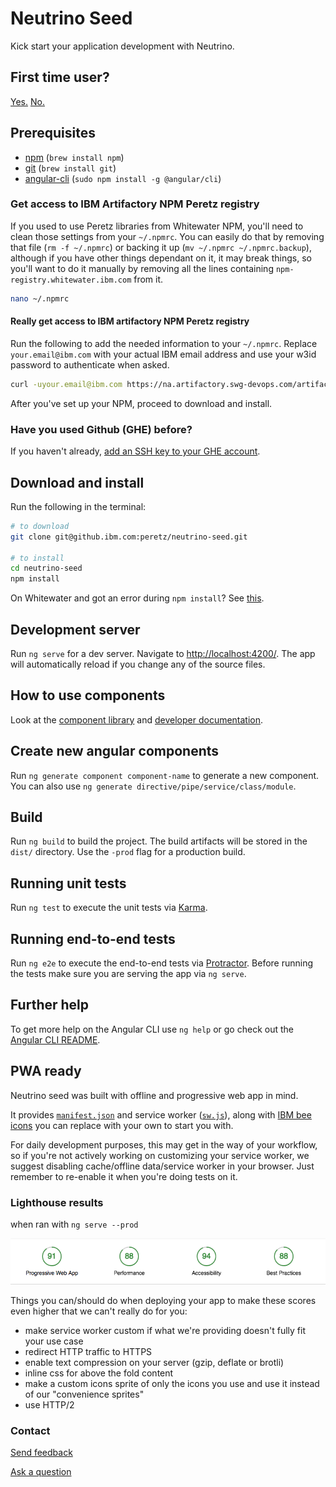 # Neutrino Seed

Kick start your application development with Neutrino.

## First time user?
[Yes.](#firsttimeuser) [No.](#experienceduser) 

## Prerequisites

* [npm](https://www.npmjs.com/) (`brew install npm`)
* [git](https://git-scm.com/) (`brew install git`)
* [angular-cli](https://cli.angular.io/) (`sudo npm install -g @angular/cli`)


### Get access to IBM Artifactory NPM Peretz registry

If you used to use Peretz libraries from Whitewater NPM, you'll need to clean those settings from your `~/.npmrc`.
You can easily do that by removing that file (`rm -f ~/.npmrc`) or backing it up (`mv ~/.npmrc ~/.npmrc.backup`),
although if you have other things dependant on it, it may break things, so you'll want to do it manually by
removing all the lines containing `npm-registry.whitewater.ibm.com` from it.

```bash
nano ~/.npmrc
```

<a id="firsttimeuser"></a>

#### Really get access to IBM artifactory NPM Peretz registry

Run the following to add the needed information
to your `~/.npmrc`. Replace `your.email@ibm.com` with your actual IBM email address and use your w3id password to
authenticate when asked.

```bash
curl -uyour.email@ibm.com https://na.artifactory.swg-devops.com/artifactory/api/npm/wce-peretz-npm-local/auth/peretz >> ~/.npmrc
```

After you've set up your NPM, proceed to download and install.

### Have you used Github (GHE) before?

If you haven't already, [add an SSH key to your GHE account](https://github.ibm.com/settings/keys).

<a id="experienceduser"></a>

## Download and install

Run the following in the terminal:

```bash
# to download
git clone git@github.ibm.com:peretz/neutrino-seed.git

# to install
cd neutrino-seed
npm install
```

On Whitewater and got an error during `npm install`? See [this](#npminstallerror).

## Development server
Run `ng serve` for a dev server. Navigate to [http://localhost:4200/](http://localhost:4200/). The app will automatically reload if you change any of the source files.

## How to use components

Look at the [component library](http://billboard1.fyre.ibm.com/component-library) and [developer documentation](https://pages.github.ibm.com/peretz/neutrino/documentation/).

## Create new angular components

Run `ng generate component component-name` to generate a new component. You can also use `ng generate directive/pipe/service/class/module`.

## Build

Run `ng build` to build the project. The build artifacts will be stored in the `dist/` directory. Use the `-prod` flag for a production build.

## Running unit tests

Run `ng test` to execute the unit tests via [Karma](https://karma-runner.github.io).

## Running end-to-end tests

Run `ng e2e` to execute the end-to-end tests via [Protractor](http://www.protractortest.org/).
Before running the tests make sure you are serving the app via `ng serve`.

## Further help

To get more help on the Angular CLI use `ng help` or go check out the [Angular CLI README](https://github.com/angular/angular-cli/blob/master/README.md).

## PWA ready

Neutrino seed was built with offline and progressive web app in mind.

It provides [`manifest.json`](src/manifest.json) and service worker ([`sw.js`](src/sw.js)), along with [IBM bee icons](src/assets/icons) you can replace with your own to start you with.

For daily development purposes, this may get in the way of your workflow, so if you're not actively working on customizing your service worker, we suggest disabling cache/offline data/service worker in your browser. Just remember to re-enable it when you're doing tests on it.

### Lighthouse results

when ran with `ng serve --prod`

![PWA results](./images/PWA%20results.png)

Things you can/should do when deploying your app to make these scores even higher that we can't really do for you:

- make service worker custom if what we're providing doesn't fully fit your use case
- redirect HTTP traffic to HTTPS
- enable text compression on your server (gzip, deflate or brotli)
- inline css for above the fold content
- make a custom icons sprite of only the icons you use and use it instead of our "convenience sprites"
- use HTTP/2

### Contact

[Send feedback](https://peretz.slack.com/messages/C6DS43Y5N)

[Ask a question](https://peretz.slack.com/messages/C6DS43Y5N)
